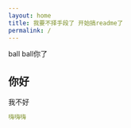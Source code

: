 ```yaml
---
layout: home
title: 我要不择手段了 开始搞readme了
permalink: /
---
```


ball ball你了

## 你好

我不好

```yaml
嗨嗨嗨
```

